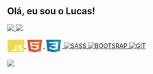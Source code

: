 ## Olá, eu sou o Lucas!

 <div>
   <a href="https://github.com/lucasgmaieski">
   <img height="180em" src="https://github-readme-stats.vercel.app/api?username=lucasgmaieski&show_icons=true&theme=tokyonight&include_all_commits=true&count_private=true"/>
   <img height="180em" src="https://github-readme-stats.vercel.app/api/top-langs/?username=lucasgmaieski&layout=compact&langs_count=6&theme=tokyonight"/>

</div>
<div style="display: inline_block"><br>
  <img align="center" alt="Js" height="30" width="40" src="https://raw.githubusercontent.com/devicons/devicon/master/icons/javascript/javascript-plain.svg">
  <img align="center" alt="HTML" height="30" width="40" src="https://raw.githubusercontent.com/devicons/devicon/master/icons/html5/html5-original.svg">
  <img align="center" alt="CSS" height="30" width="40" src="https://raw.githubusercontent.com/devicons/devicon/master/icons/css3/css3-original.svg">
  <img align="center" alt="SASS" height="40px" width="40" src="https://img.icons8.com/color/344/sass-avatar.png" />
  <img align="center" alt="BOOTSRAP" height="40px" width="40" src="https://img.icons8.com/color/344/bootstrap.png" />
  <img align="center" alt="GIT" height="40px" width="40" src="https://img.icons8.com/color/344/git.png" />
</div>
 
 <br>
 
<div> 
  <a href="https://www.linkedin.com/in/lucasgmaieski" target="_blank"><img src="https://img.shields.io/badge/-LinkedIn-%230077B5?style=for-the-badge&logo=linkedin&logoColor=white" target="_blank"></a> 
 
</div>
